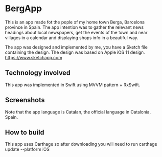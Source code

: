 # BergApp
This is an app made fot the pople of my home town Berga, Barcelona province in Spain. The app intention was to gather the relevant news headings about local newspapers, get the events of the town and near villages in a calendar and displaying shops info in a beautiful way.

The app was designed and implemented by me, you have a Sketch file containing the design. The design was based on Apple iOS 11 design.
https://www.sketchapp.com

## Technology involved
This app was implemented in Swift using MVVM pattern + RxSwift.

## Screenshots
Note that the app language is Catalan, the official language in Catalonia, Spain.

## How to build
This app uses Carthage so after downloading you will need to run
carthage update --platform iOS
